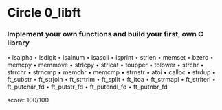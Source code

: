 # Circle 0_libft
### Implement your own functions and build your first, own C library

• isalpha
• isdigit
• isalnum
• isascii
• isprint
• strlen
• memset
• bzero
• memcpy
• memmove 
• strlcpy
• strlcat
• toupper
• tolower
• strchr
• strrchr
• strncmp
• memchr
• memcmp
• strnstr
• atoi
• calloc
• strdup
• ft_substr
• ft_strjoin
• ft_strtrim
• ft_split
• ft_itoa
• ft_strmapi
• ft_striteri
• ft_putchar_fd
• ft_putstr_fd
• ft_putendl_fd
• ft_putnbr_fd

score: 100/100
